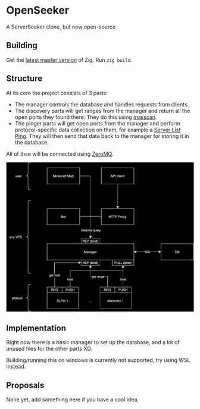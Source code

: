 # OpenSeeker
A ServerSeeker clone, but now open-source

## Building
Get the [latest master version](https://ziglang.org/download) of Zig. Run `zig build`.

## Structure

At its core the project consists of 3 parts:
- The manager controls the database and handles requests from clients. 
- The discovery parts will get ranges from the manager and return all the open ports they found there. They do this using [masscan](https://github.com/robertdavidgraham/masscan).
- The pinger parts will get open ports from the manager and perform protocol-specific data collection on them, for example a [Server List Ping](https://wiki.vg/Server_List_Ping). They will then send that data back to the manager for storing it in the database.

All of thse will be connected using [ZeroMQ](https://zeromq.org/).

![diagram of how the whole pipeline works](./arch.svg)


## Implementation
Right now there is a basic manager to set up the database, and a lot of unused files for the other parts XD.

Building/running this on windows is currently not supported, try using WSL instead.

## Proposals
None yet, add something here if you have a cool idea.
